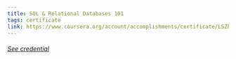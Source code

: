 ```yaml
---
title: SQL & Relational Databases 101
tags: certificate
link: https://www.coursera.org/account/accomplishments/certificate/LSZPNQNBT8TU
---
```


<h6><a class='decor' href="{{page.link}}">See credential</a></h6>




